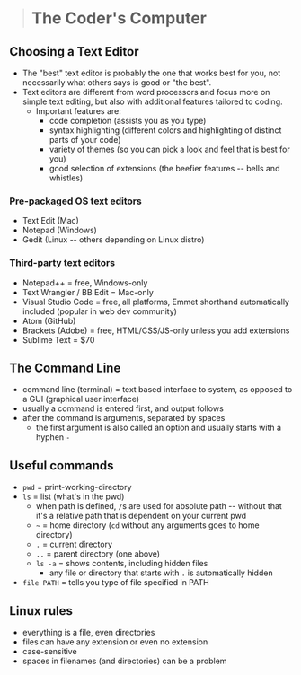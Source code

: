 > # The Coder's Computer

## Choosing a Text Editor
- The "best" text editor is probably the one that works best for you, not necessarily what others says is good or "the best".
- Text editors are different from word processors and focus more on simple text editing, but also with additional features tailored to coding.
    - Important features are:
        - code completion (assists you as you type)
        - syntax highlighting (different colors and highlighting of distinct parts of your code)
        - variety of themes (so you can pick a look and feel that is best for you)
        - good selection of extensions (the beefier features -- bells and whistles)

### Pre-packaged OS text editors
- Text Edit (Mac)
- Notepad (Windows)
- Gedit (Linux -- others depending on Linux distro)

### Third-party text editors
- Notepad++ = free, Windows-only
- Text Wrangler / BB Edit = Mac-only
- Visual Studio Code = free, all platforms, Emmet shorthand automatically included (popular in web dev community)
- Atom (GitHub)
- Brackets (Adobe) = free, HTML/CSS/JS-only unless you add extensions
- Sublime Text = $70

## The Command Line
- command line (terminal) = text based interface to system, as opposed to a GUI (graphical user interface)
- usually a command is entered first, and output follows
- after the command is arguments, separated by spaces
    - the first argument is also called an option and usually starts with a hyphen `-`

## Useful commands
- `pwd` = print-working-directory
- `ls` = list (what's in the pwd)
    - when path is defined, `/`s are used for absolute path -- without that it's a relative path that is dependent on your current pwd
    - `~` = home directory (`cd` without any arguments goes to home directory)
    - `.` = current directory
    - `..` = parent directory (one above)
    - `ls -a` = shows contents, including hidden files
        - any file or directory that starts with `.` is automatically hidden
- `file PATH` = tells you type of file specified in PATH

## Linux rules
- everything is a file, even directories
- files can have any extension or even no extension
- case-sensitive
- spaces in filenames (and directories) can be a problem
